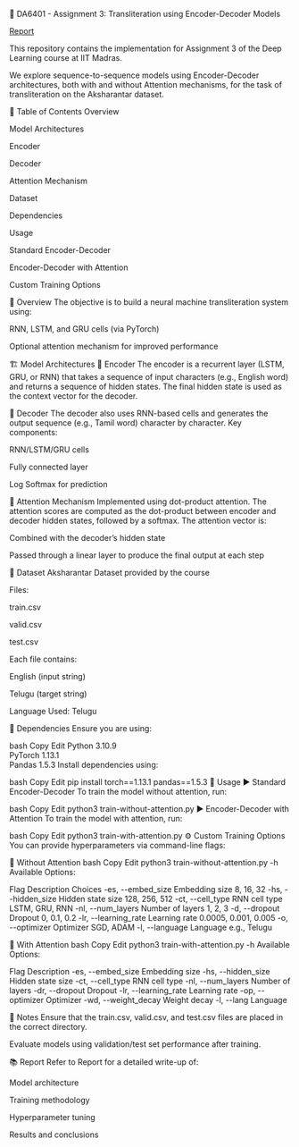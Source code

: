 🧠 DA6401 - Assignment 3: Transliteration using Encoder-Decoder Models

[Report](https://wandb.ai/m_dhamu2908/Deep_Learning_Assignment3/reports/DA6401-Assignment-3-Report--VmlldzoxMjg2MDM1NQ?accessToken=ghrm4p1s3lhvgofh88hzbvb5oywcih8tygoi3yuo2c3wschma0tu28q4iqd5mmje)


This repository contains the implementation for Assignment 3 of the Deep Learning course at IIT Madras.

We explore sequence-to-sequence models using Encoder-Decoder architectures, both with and without Attention mechanisms, for the task of transliteration on the Aksharantar dataset.

📌 Table of Contents
Overview

Model Architectures

Encoder

Decoder

Attention Mechanism

Dataset

Dependencies

Usage

Standard Encoder-Decoder

Encoder-Decoder with Attention

Custom Training Options

📖 Overview
The objective is to build a neural machine transliteration system using:

RNN, LSTM, and GRU cells (via PyTorch)

Optional attention mechanism for improved performance

🏗️ Model Architectures
🔹 Encoder
The encoder is a recurrent layer (LSTM, GRU, or RNN) that takes a sequence of input characters (e.g., English word) and returns a sequence of hidden states.
The final hidden state is used as the context vector for the decoder.

🔹 Decoder
The decoder also uses RNN-based cells and generates the output sequence (e.g., Tamil word) character by character.
Key components:

RNN/LSTM/GRU cells

Fully connected layer

Log Softmax for prediction

🔹 Attention Mechanism
Implemented using dot-product attention.
The attention scores are computed as the dot-product between encoder and decoder hidden states, followed by a softmax. The attention vector is:

Combined with the decoder’s hidden state

Passed through a linear layer to produce the final output at each step

📂 Dataset
Aksharantar Dataset provided by the course

Files:

train.csv

valid.csv

test.csv

Each file contains:

English (input string)

Telugu (target string)

Language Used: Telugu

🧰 Dependencies
Ensure you are using:

bash
Copy
Edit
Python      3.10.9  
PyTorch     1.13.1  
Pandas      1.5.3
Install dependencies using:

bash
Copy
Edit
pip install torch==1.13.1 pandas==1.5.3
🚀 Usage
▶️ Standard Encoder-Decoder
To train the model without attention, run:

bash
Copy
Edit
python3 train-without-attention.py
▶️ Encoder-Decoder with Attention
To train the model with attention, run:

bash
Copy
Edit
python3 train-with-attention.py
⚙️ Custom Training Options
You can provide hyperparameters via command-line flags:

🔧 Without Attention
bash
Copy
Edit
python3 train-without-attention.py -h
Available Options:

Flag	Description	Choices
-es, --embed_size	Embedding size	8, 16, 32
-hs, --hidden_size	Hidden state size	128, 256, 512
-ct, --cell_type	RNN cell type	LSTM, GRU, RNN
-nl, --num_layers	Number of layers	1, 2, 3
-d, --dropout	Dropout	0, 0.1, 0.2
-lr, --learning_rate	Learning rate	0.0005, 0.001, 0.005
-o, --optimizer	Optimizer	SGD, ADAM
-l, --language	Language	e.g., Telugu

🔧 With Attention
bash
Copy
Edit
python3 train-with-attention.py -h
Available Options:

Flag	Description
-es, --embed_size	Embedding size
-hs, --hidden_size	Hidden state size
-ct, --cell_type	RNN cell type
-nl, --num_layers	Number of layers
-dr, --dropout	Dropout
-lr, --learning_rate	Learning rate
-op, --optimizer	Optimizer
-wd, --weight_decay	Weight decay
-l, --lang	Language

📌 Notes
Ensure that the train.csv, valid.csv, and test.csv files are placed in the correct directory.

Evaluate models using validation/test set performance after training.

📚 Report
Refer to Report for a detailed write-up of:

Model architecture

Training methodology

Hyperparameter tuning

Results and conclusions
